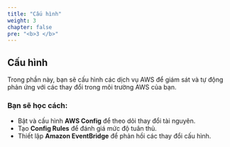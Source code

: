 ```yaml
---
title: "Cấu hình"
weight: 3
chapter: false
pre: "<b>3 </b>"
---
```


## Cấu hình

Trong phần này, bạn sẽ cấu hình các dịch vụ AWS để giám sát và tự động phản ứng với các thay đổi trong môi trường AWS của bạn.

### Bạn sẽ học cách:
- Bật và cấu hình **AWS Config** để theo dõi thay đổi tài nguyên.
- Tạo **Config Rules** để đánh giá mức độ tuân thủ.
- Thiết lập **Amazon EventBridge** để phản hồi các thay đổi cấu hình.

